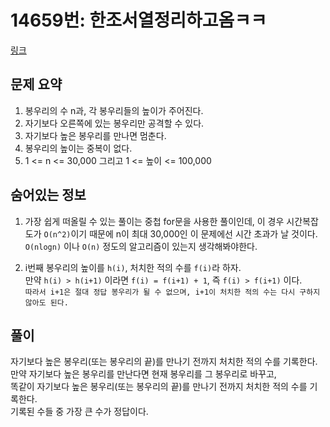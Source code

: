 # 14659번: 한조서열정리하고옴ㅋㅋ
[링크](https://www.acmicpc.net/problem/14659)
## 문제 요약
1. 봉우리의 수 n과, 각 봉우리들의 높이가 주어진다.
2. 자기보다 오른쪽에 있는 봉우리만 공격할 수 있다.
3. 자기보다 높은 봉우리를 만나면 멈춘다.
4. 봉우리의 높이는 중복이 없다.
5. 1 <= n <= 30,000 그리고 1 <= 높이 <= 100,000

## 숨어있는 정보
1. 가장 쉽게 떠올릴 수 있는 풀이는 중첩 for문을 사용한 풀이인데, 이 경우 시간복잡도가 `O(n^2)`이기 때문에 n이 최대 30,000인 이 문제에선 시간 초과가 날 것이다.  
`O(nlogn)` 이나 `O(n)` 정도의 알고리즘이 있는지 생각해봐야한다.

2. i번째 봉우리의 높이를 `h(i)`, 처치한 적의 수를 `f(i)`라 하자.  
만약 `h(i) > h(i+1)` 이라면 `f(i) = f(i+1) + 1`, 즉 `f(i) > f(i+1)` 이다.  
`따라서 i+1은 절대 정답 봉우리가 될 수 없으며, i+1이 처치한 적의 수는 다시 구하지 않아도 된다.`

## 풀이
자기보다 높은 봉우리(또는 봉우리의 끝)를 만나기 전까지 처치한 적의 수를 기록한다.  
만약 자기보다 높은 봉우리를 만난다면 현재 봉우리를 그 봉우리로 바꾸고,  
똑같이 자기보다 높은 봉우리(또는 봉우리의 끝)를 만나기 전까지 처치한 적의 수를 기록한다.  
기록된 수들 중 가장 큰 수가 정답이다.
